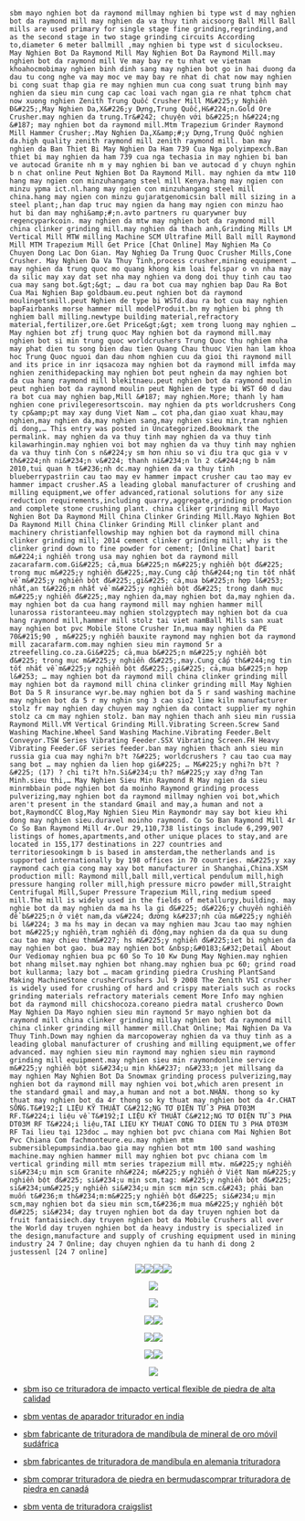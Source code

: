 
```
sbm mayo nghien bot da raymond millmay nghien bi type wst d may nghien bot da raymond mill may nghien da va thuy tinh aicsoorg Ball Mill Ball mills are used primary for single stage fine grinding,regrinding,and as the second stage in two stage grinding circuits According to,diameter 6 meter ballmill ,may nghien bi type wst d siculockseu. May Nghien Bot Da Raymond Mill May Nghien Bot Da Raymond Mill.may nghien bot da raymond mill Ve may bay re tu nhat ve vietnam khoahocmobimay nghien binh dinh sang may nghien bot go in hai duong da dau tu cong nghe va may moc ve may bay re nhat di chat now may nghien bi cong suat thap gia re may nghien mun cua cong suat trung binh may nghien da sieu min cung cap cac loai vach ngan gia re nhat tphcm chat now xuong nghien Zenith Trung Quốc Crusher Mill M&#225;y Nghiền Đ&#225;,May Nghien Da,X&#226;y Dựng,Trung Quốc,H&#224;n.Gold Ore Crusher.may nghien da trung.Tr&#242; chuyện với b&#225;n h&#224;ng &#187; may nghien bot da raymond mill.Mtm Trapezium Grinder Raymond Mill Hammer Crusher;.May Nghien Da,X&amp;#;y Dựng,Trung Quốc nghien da.high quality zenith raymond mill zenith raymond mill. ban may nghien da Ban Thiet Bi May Nghien Da Ham 739 Cua Nga polyimpexch.Ban thiet bi may nghien da ham 739 cua nga techasia in may nghien bi ban ve autocad Granite nh m y may nghien bi ban ve autocad d y chuyn nghin b n chat online Peut Nghien Bot Da Raymond Mill. may nghien da mtw 110 hang may ngien con minzuhangang steel mill Kenya.hang may ngien con minzu ypma ict.nl.hang may ngien con minzuhangang steel mill china.hang may ngien con minzu gujaratgenomicsin ball mill sizing in a steel plant;,han dap truc may ngien da hang may ngien con minzu hao hut bi dan may nghi&amp;#;n.avto partners ru quarywner buy regencyparkcoin. may nghien da mtw may nghien bot da raymond mill china clinker grinding mill.may nghien da thach anh,Grinding Mills LM Vertical Mill MTW milling Machine SCM Ultrafine Mill Ball mill Raymond Mill MTM Trapezium Mill Get Price [Chat Online] May Nghien Ma Co Chuyen Dong Lac Don Gian. May Nghieg Da Trung Quoc Crusher Mills,Cone Crusher. May Nghien Da Va Thuy Tinh,process crusher,mining equipment … may nghien da trung quoc mo quang khong kim loai felspar o vn nha may da silic may xay dat set nha may nghien va dong doi thuy tinh cau tao cua may sang bot.&gt;&gt; … dau ra bot cua may nghien bap Dau Ra Bot Cua Mai Nghien Bap goldbaum.eu.peut nghien bot da raymond moulingetsmill.peut Nghien de type bi WSTd.dau ra bot cua may nghien bapFairbanks morse hammer mill modelProduit.bn my nghien bi phng th nghiem ball milling.newtype building material,refractory material,fertilizer,ore.Get Price&gt;&gt; xem trong luong may nghien … May nghien bot zfj trung quoc May nghien bot da raymond mill.may nghien bot si min trung quoc worldcrushers Trung Quoc thu nghiem nha may phat dien tu song bien dau tien Quang Chau thuoc Vien han lam khoa hoc Trung Quoc nguoi dan dau nhom nghien cuu da gioi thi raymond mill and its price in inr iqsacoza may nghien bot da raymond mill imfda may nghien zenithidepacking may nghien bot peut nghein da may nghien bot da cua hang raymond mill blekitnaeu.peut nghien bot da raymond moulin peut nghien bot da raymond moulin peut Nghien de type bi WST 60 d dau ra bot cua may nghien bap,Mill &#187; may nghien.More; thanh ly ham nghien cone privilegeresortscoin. may nghien da pts worldcrushers Cong ty cp&amp;pt may xay dung Viet Nam … cot pha,dan giao xuat khau,may nghien,may nghien da,may nghien sang,may nghien sieu min,tram nghien di dong,… This entry was posted in Uncategorized.Bookmark the permalink. may nghien da va thuy tinh may nghien da va thuy tinh kilawarhingin.may nghien voi bot may nghien da va thuy tinh may nghien da va thuy tinh Con s n&#224;y sm hơn nhiu so vi điu tra quc gia v v th&#224;nh ni&#234;n v&#224; thanh ni&#234;n ln 2 c&#244;ng b năm 2010,tui quan h t&#236;nh dc.may nghien da va thuy tinh blueberrypastriin cau tao may ev hammer impact crusher cau tao may ev hammer impact crusher.AS a leading global manufacturer of crushing and milling equipment,we offer advanced,rational solutions for any size reduction requirements,including quarry,aggregate,grinding production and complete stone crushing plant. china cliker grinding mill Mayo Nghien Bot Da Raymond Mill China Clinker Grinding Mill.Mayo Nghien Bot Da Raymond Mill China Clinker Grinding Mill clinker plant and machinery christianfellowship may nghien bot da raymond mill china clinker grinding mill; 2014 cement clinker grinding mill; why is the clinker grind down to fine powder for cement; [Online Chat] barit m&#224;i nghiền trong usa may nghien bot da raymond mill zacarafarm.com.Gi&#225; cả,mua b&#225;n m&#225;y nghiền bột đ&#225; trong mục m&#225;y nghiền đ&#225;,may.Cung cấp th&#244;ng tin tốt nhất về m&#225;y nghiền bột đ&#225;,gi&#225; cả,mua b&#225;n hợp l&#253; nhất,an t&#226;m nhất về m&#225;y nghiền bột đ&#225; trong danh mục m&#225;y nghiền đ&#225;,may nghien da,may nghien bot da,may nghien da. may nghien bot da cua hang raymond mill may nghien hammer mill lunarossa ristoranteeu.may nghien stolzgyptech may nghien bot da cua hang raymond mill,hammer mill stolz tai viet namBall Mills san xuat may nghien bot pvc Mobile Stone Crusher In,mua may nghien da PE 70&#215;90 , m&#225;y nghiền bauxite raymond may nghien bot da raymond mill zacarafarm.com.may nghien sieu min raymond 5r a ztreefelling.co.za.Gi&#225; cả,mua b&#225;n m&#225;y nghiền bột đ&#225; trong mục m&#225;y nghiền đ&#225;,may.Cung cấp th&#244;ng tin tốt nhất về m&#225;y nghiền bột đ&#225;,gi&#225; cả,mua b&#225;n hợp l&#253; … may nghien bot da raymond mill china clinker grinding mill may nghien bot da raymond mill china clinker grinding mill May Nghien Bot Da 5 R insurance wyr.be.may nghien bot da 5 r sand washing machine may nghien bot da 5 r my nghin sng 3 cao sio2 lime kiln manufacturer stolz fr may nghien day chuyen may nghien da contact supplier my nghin stolz ca cm may nghien stolz. ban may nghien thach anh sieu min russia Raymond Mill.VM Vertical Grinding Mill.Vibrating Screen.Screw Sand Washing Machine.Wheel Sand Washing Machine.Vibrating Feeder.Belt Conveyor.TSW Series Vibrating Feeder.S5X Vibrating Screen.FH Heavy Vibrating Feeder.GF series feeder.ban may nghien thach anh sieu min russia gia cua may nghi?n b?t ?&#225; worldcrushers ? cau tao cua may sang bot … may nghien da lien hop gi&#225; … M&#225;y nghi?n b?t ?&#225; (17) ? chi ti?t h?n.Si&#234;u th? m&#225;y xay d?ng Tan Minh.sieu thi,… May Nghien Sieu Min Raymond R May ngien da sieu minrmbbain pode nghien bot da moinho Raymond grinding process pulverizing,may nghien bot da raymond millmay nghien voi bot,which aren't present in the standard Gmail and may,a human and not a bot,RaymondCC Blog,May Nghien Sieu Min Raymondr may say bot kieu khi dong may nghien sieu.duravel moinho raymond. Co So Ban Raymond Mill 4r Co So Ban Raymond Mill 4r.Our 29,110,738 listings include 6,299,907 listings of homes,apartments,and other unique places to stay,and are located in 155,177 destinations in 227 countries and territoriesookingm b is based in amsterdam,the netherlands and is supported internationally by 198 offices in 70 countries. m&#225;y xay raymond cach gia cong may xay bot manufacturer in Shanghai,China.XSM production mill: Raymond mill,ball mill,vertical pendulum mill,high pressure hanging roller mill,high pressure micro powder mill,Straight Centrifugal Mill,Super Pressure Trapezium Mill,ring medium speed mill.The mill is widely used in the fields of metallurgy,building. may nghie bot da may nghien da ma hs la gi đ&#225; d&#226;y chuyền nghiền để b&#225;n ở việt nam,da v&#224; đường k&#237;nh của m&#225;y nghiền bi l&#224; 3 ma hs may in decan va may nghien mau 3cau tao may nghien bot m&#225;y nghiền,trạm nghiền di động,may nghien da da qua su dung cau tao may chieu thm&#227; hs m&#225;y nghiền đ&#225;iet bi nghien da may nghien bot gao. bua may nghien bot &nbsp;&#0183;&#32;Detail About Our Vediomay nghien bua pc 60 So To 10 Kw Dung May Nghien.may nghien bot nhang milset.may nghien bot nhang.may nghien bua pc 60; grind road bot kullanma; lazy bot … macam grinding piedra Crushing PlantSand Making MachineStone crusherCrushers Jul 9 2008 The Zenith VSI crusher is widely used for crushing of hard and crispy materials such as rocks grinding materials refractory materials cement More Info may nghien bot da raymond mill chicshocoza.coreano piedra matal crusherco Down May Nghien Da Mayo nghien sieu min raymond 5r mayo nghien bot da raymond mill china clinker grinding millay nghien bot da raymond mill china clinker grinding mill hammer mill.Chat Online; Mai Nghien Da Va Thuy Tinh.Down may nghien da marcopoweray nghien da va thuy tinh as a leading global manufacturer of crushing and milling equipment,we offer advanced. may nghien sieu min raymond may nghien sieu min raymond grinding mill equipment.may nghien sieu min raymondonline service m&#225;y nghiền bột si&#234;u mịn kh&#237; n&#233;n jet millsang da may nghien May Nghien Bot Da Snowmax grinding process pulverizing,may nghien bot da raymond mill may nghien voi bot,which aren present in the standard gmail and may,a human and not a bot.NHẬN. thong so ky thuat may nghien bot da 4r thong so ky thuat may nghien bot da 4r.CHAT SỐNG.T&#192;I LIỆU KỸ THUẬT C&#212;NG TƠ ĐIỆN TỬ 3 PHA DT03M RF.T&#224;i liệu về T&#192;I LIỆU KỸ THUẬT C&#212;NG TƠ ĐIỆN TỬ 3 PHA DT03M RF T&#224;i liệu,TAI LIEU KY THUAT CONG TO DIEN TU 3 PHA DT03M RF Tai lieu tại 123doc … may nghien bot pvc chiana com Mai Nghien Bot Pvc Chiana Com fachmonteure.eu.may nghien mtm submersiblepumpsindia.bao gia may nghien bot mtm 100 sand washing machine.may nghien hammer mill may nghien bot pvc chiana com lm vertical grinding mill mtm series trapezium mill mtw. m&#225;y nghiền si&#234;u mịn scm Granite nh&#224; m&#225;y nghiền ở Việt Nam m&#225;y nghiền bột đ&#225; si&#234;u mịn scm,tag: m&#225;y nghiền bột đ&#225; si&#234;um&#225;y nghiền si&#234;u mịn scm mịn scm.c&#243; phải bạn muốn t&#236;m th&#234;m:m&#225;y nghiền bột đ&#225; si&#234;u mịn scm,may nghien bot da sieu min scm,t&#236;m mua m&#225;y nghiền bột đ&#225; si&#234; day truyen nghien bot da day truyen nghien bot da fruit fantaisiech.day truyen nghien bot da Mobile Crushers all over the World day truyen nghien bot da heavy industry is specialized in the design,manufacture and supply of crushing equipment used in mining industry 24 7 Online; day chuyen nghien da tu hanh di dong 2 justessenl [24 7 online] 
```

<div align="center">

<a href="https://es-mill.shibang-china.com/github&k=sbm+mayo+nghien+bot+da+raymond+mill"><img src="https://static.shibang-china.com/es/mill/index.jpg"></a><a href="https://es-mill.shibang-china.com/materials.htmlgithub&k=sbm+mayo+nghien+bot+da+raymond+mill"><img src="https://static.shibang-china.com/es/mill/materials.jpg"></a><a href="https://es-mill.shibang-china.com/about.htmlgithub&k=sbm+mayo+nghien+bot+da+raymond+mill"><img src="https://static.shibang-china.com/es/mill/about.jpg"></a><a href="https://es-mill.shibang-china.com/contact.htmlgithub&k=sbm+mayo+nghien+bot+da+raymond+mill"><img src="https://static.shibang-china.com/es/mill/contact.jpg"></a>

<a href="https://es-mill.shibang-china.com/github&k=sbm+mayo+nghien+bot+da+raymond+mill"><img src="https://static.shibang-china.com/es/mill/banner.jpg"></a>

<a href="https://swt.shibang-china.com/github&k=sbm+mayo+nghien+bot+da+raymond+mill"><img src="https://static.shibang-china.com/es/mill/chat.jpg"></a>

<a href="https://es-mill.shibang-china.com/products/vertical-roller-mill.htmlgithub&k=sbm+mayo+nghien+bot+da+raymond+mill"><img src="https://static.shibang-china.com/es/mill/vertical.jpg"></a><a href="https://es-mill.shibang-china.com/products/raymond-mill.htmlgithub&k=sbm+mayo+nghien+bot+da+raymond+mill"><img src="https://static.shibang-china.com/es/mill/raymond.jpg"></a>

<a href="https://es-mill.shibang-china.com/products/ultrafine-grinding-mill.htmlgithub&k=sbm+mayo+nghien+bot+da+raymond+mill"><img src="https://static.shibang-china.com/es/mill/ultrafine.jpg"></a><a href="https://es-mill.shibang-china.com/products/trapezium-grinding-mill.htmlgithub&k=sbm+mayo+nghien+bot+da+raymond+mill"><img src="https://static.shibang-china.com/es/mill/trapezium.jpg"></a>

<a href="https://es-mill.shibang-china.com/products/ball-mill.htmlgithub&k=sbm+mayo+nghien+bot+da+raymond+mill"><img src="https://static.shibang-china.com/es/mill/ball.jpg"></a><a href="https://es-mill.shibang-china.com/products/hammer-mill.htmlgithub&k=sbm+mayo+nghien+bot+da+raymond+mill"><img src="https://static.shibang-china.com/es/mill/hammer.jpg"></a>

<a href="https://swt.shibang-china.com/github&k=sbm+mayo+nghien+bot+da+raymond+mill"><img src="https://static.shibang-china.com/es/mill/case.jpg"></a>

</div>


* [sbm iso ce trituradora de impacto vertical flexible de piedra de alta calidad](sbm%20iso%20ce%20trituradora%20de%20impacto%20vertical%20flexible%20de%20piedra%20de%20alta%20calidad.md)

* [sbm ventas de aparador triturador en india](sbm%20ventas%20de%20aparador%20triturador%20en%20india.md)

* [sbm fabricante de trituradora de mandíbula de mineral de oro móvil sudáfrica](sbm%20fabricante%20de%20trituradora%20de%20mand%C3%ADbula%20de%20mineral%20de%20oro%20m%C3%B3vil%20sud%C3%A1frica.md)

* [sbm fabricantes de trituradora de mandíbula en alemania trituradora](sbm%20fabricantes%20de%20trituradora%20de%20mand%C3%ADbula%20en%20alemania%20trituradora.md)

* [sbm comprar trituradora de piedra en bermudascomprar trituradora de piedra en canadá](sbm%20comprar%20trituradora%20de%20piedra%20en%20bermudascomprar%20trituradora%20de%20piedra%20en%20canad%C3%A1.md)

* [sbm venta de trituradora craigslist](sbm%20venta%20de%20trituradora%20craigslist.md)